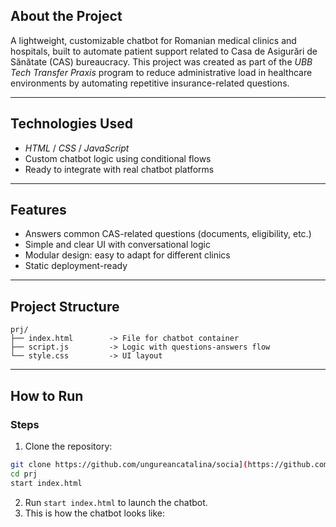 ## About the Project

A lightweight, customizable chatbot for Romanian medical clinics and hospitals, built to automate patient support related to Casa de Asigurări de Sănătate (CAS) bureaucracy.
This project was created as part of the *UBB Tech Transfer Praxis* program to reduce administrative load in healthcare environments by automating repetitive insurance-related questions.

---

## Technologies Used

- *HTML* / *CSS* / *JavaScript*
- Custom chatbot logic using conditional flows
- Ready to integrate with real chatbot platforms 


---

## Features

- Answers common CAS-related questions (documents, eligibility, etc.)
- Simple and clear UI with conversational logic
- Modular design: easy to adapt for different clinics
- Static deployment-ready 
  
---

## Project Structure

```
prj/
├── index.html        -> File for chatbot container
├── script.js         -> Logic with questions-answers flow
└── style.css         -> UI layout
```

---

## How to Run

### Steps

1. Clone the repository:
```bash
git clone https://github.com/ungureancatalina/socia](https://github.com/ungureancatalina/CASualBot
cd prj
start index.html
```

2. Run `start index.html` to launch the chatbot.
3. This is how the chatbot looks like:



